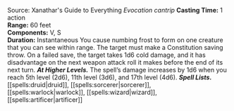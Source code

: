 Source: Xanathar's Guide to Everything
*Evocation cantrip*
**Casting Time:** 1 action  
**Range:** 60 feet  
**Components:** V, S  
**Duration:** Instantaneous
You cause numbing frost to form on one creature that you can see within range. The target must make a Constitution saving throw. On a failed save, the target takes 1d6 cold damage, and it has disadvantage on the next weapon attack roll it makes before the end of its next turn.
***At Higher Levels.*** The spell’s damage increases by 1d6 when you reach 5th level (2d6), 11th level (3d6), and 17th level (4d6).
***Spell Lists.*** [[spells:druid|druid]], [[spells:sorcerer|sorcerer]], [[spells:warlock|warlock]], [[spells:wizard|wizard]], [[spells:artificer|artificer]]